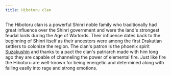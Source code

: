 ```yaml
---
title: Hibotoru clan
---
```


The Hibotoru clan is a powerful Shinri noble family who traditionally had great influence over the Shinri government and were the land's strongest feudal lords during the Age of Warlords. Their influence dates back to the beginning of Shinri itself as their ancestors were among the first Drakutian settlers to colonize the region. The clan's patron is the phoenix spirit [Suzakushin](https://raldamain.com/en/creatures/superior%20beings/primal%20spirits/shinri/suzakushin.html) and thanks to a pact the clan's patriarch made with him long ago they are capable of channeling the power of elemental fire. Just like fire the Hibotoru are well-known for being energetic and determined along with falling easily into rage and strong emotions.
